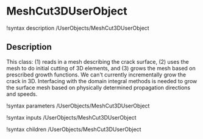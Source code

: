 # MeshCut3DUserObject

!syntax description /UserObjects/MeshCut3DUserObject

## Description

This class: (1) reads in a mesh describing the crack surface, (2) uses the mesh to do initial cutting of 3D elements, and (3) grows the mesh based on prescribed growth functions. We can't currently incrementally grow the crack in 3D. Interfacing with the domain integral methods is needed to grow the surface mesh based on physically determined propagation directions and speeds.

!syntax parameters /UserObjects/MeshCut3DUserObject

!syntax inputs /UserObjects/MeshCut3DUserObject

!syntax children /UserObjects/MeshCut3DUserObject
